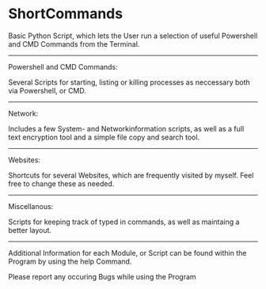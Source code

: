 # ShortCommands
Basic Python Script, which lets the User run a selection of useful Powershell and CMD Commands from the Terminal.


_____________________________
Powershell and CMD Commands:


Several Scripts for starting, listing or killing processes as neccessary both via Powershell, or CMD.
_____________________________

Network:


Includes a few System- and Networkinformation scripts, as well as a full text encryption tool and a simple file copy and search tool.
_____________________________

Websites:


Shortcuts for several Websites, which are frequently visited by myself. Feel free to change these as needed.
____________________________

Miscellanous:


Scripts for keeping track of typed in commands, as well as maintaing a better layout.
____________________________


Additional Information for each Module, or Script can be found within the Program by using the help Command.

Please report any occuring Bugs while using the Program


  


